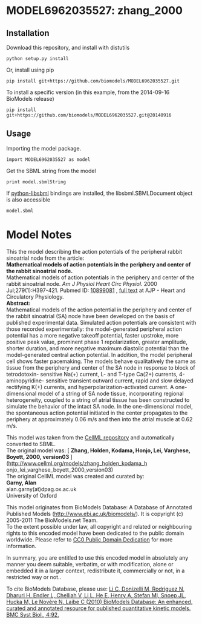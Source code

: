 # MODEL6962035527: zhang_2000

## Installation

Download this repository, and install with distutils

`python setup.py install`

Or, install using pip

`pip install git+https://github.com/biomodels/MODEL6962035527.git`

To install a specific version (in this example, from the 2014-09-16 BioModels release)

`pip install git+https://github.com/biomodels/MODEL6962035527.git@20140916`

## Usage

Importing the model package.

`import MODEL6962035527 as model`

Get the SBML string from the model

`print model.sbmlString`

If [python-libsbml](https://pypi.python.org/pypi/python-libsbml) bindings are
installed, the libsbml.SBMLDocument object is also accessible

`model.sbml`


# Model Notes


This the model describing the action potentials of the peripheral rabbit
sinoatrial node from the article:  
**Mathematical models of action potentials in the periphery and center of the rabbit sinoatrial node.**   
Mathematical models of action potentials in the periphery and center of the
rabbit sinoatrial node. _Am J Physiol Heart Circ Physiol._ 2000
Jul;279(1):H397-421. Pubmed ID:
[10899081](http://www.ncbi.nlm.nih.gov/pubmed/10899081) , [full
text](http://ajpheart.physiology.org/cgi/content/full/279/1/H397) at AJP -
Heart and Circulatory Physiology.  
**Abstract:**   
Mathematical models of the action potential in the periphery and center of the
rabbit sinoatrial (SA) node have been developed on the basis of published
experimental data. Simulated action potentials are consistent with those
recorded experimentally: the model-generated peripheral action potential has a
more negative takeoff potential, faster upstroke, more positive peak value,
prominent phase 1 repolarization, greater amplitude, shorter duration, and
more negative maximum diastolic potential than the model-generated central
action potential. In addition, the model peripheral cell shows faster
pacemaking. The models behave qualitatively the same as tissue from the
periphery and center of the SA node in response to block of tetrodotoxin-
sensitive Na(+) current, L- and T-type Ca(2+) currents, 4-aminopyridine-
sensitive transient outward current, rapid and slow delayed rectifying K(+)
currents, and hyperpolarization-activated current. A one-dimensional model of
a string of SA node tissue, incorporating regional heterogeneity, coupled to a
string of atrial tissue has been constructed to simulate the behavior of the
intact SA node. In the one-dimensional model, the spontaneous action potential
initiated in the center propagates to the periphery at approximately 0.06 m/s
and then into the atrial muscle at 0.62 m/s.

This model was taken from the [CellML
repository](http://www.cellml.org/models) and automatically converted to SBML.  
The original model was: [ **Zhang, Holden, Kodama, Honjo, Lei, Varghese,
Boyett, 2000, version03** ](http://www.cellml.org/models/zhang_holden_kodama_h
onjo_lei_varghese_boyett_2000_version03)  
The original CellML model was created and curated by:  
**Garny, Alan**   
alan.garny(at)dpag.ox.ac.uk  
University of Oxford

This model originates from BioModels Database: A Database of Annotated
Published Models (http://www.ebi.ac.uk/biomodels/). It is copyright (c)
2005-2011 The BioModels.net Team.  
To the extent possible under law, all copyright and related or neighbouring
rights to this encoded model have been dedicated to the public domain
worldwide. Please refer to [CC0 Public Domain
Dedication](http://creativecommons.org/publicdomain/zero/1.0/) for more
information.

In summary, you are entitled to use this encoded model in absolutely any
manner you deem suitable, verbatim, or with modification, alone or embedded it
in a larger context, redistribute it, commercially or not, in a restricted way
or not..  
  
To cite BioModels Database, please use: [Li C, Donizelli M, Rodriguez N,
Dharuri H, Endler L, Chelliah V, Li L, He E, Henry A, Stefan MI, Snoep JL,
Hucka M, Le Novère N, Laibe C (2010) BioModels Database: An enhanced, curated
and annotated resource for published quantitative kinetic models. BMC Syst
Biol., 4:92.](http://www.ncbi.nlm.nih.gov/pubmed/20587024)


